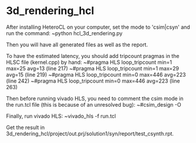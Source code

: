 # 3d_rendering_hcl
After installing HeteroCL on your computer, set the mode to 'csim|csyn' and run the command:
~python hcl_3d_rendering.py

Then you will have all generated files as well as the report.

To have the estimated latency, you should add tripcount pragmas in the HLSC file (kernel.cpp) by hand:
~#pragma HLS loop_tripcount min=1 max=25 avg=13 (line 217)
~#pragma HLS loop_tripcount min=1 max=29 avg=15 (line 219)
~#pragma HLS loop_tripcount min=0 max=446 avg=223 (line 242)
~#pragma HLS loop_tripcount min=0 max=446 avg=223 (line 263)

Then before running vivado HLS, you need to comment the csim mode in the run.tcl file (this is because of an unresolved bug):
~#csim_design -O

Finally, run vivado HLS:
~vivado_hls -f run.tcl

Get the result in 3d_rendering_hcl/project/out.prj/solution1/syn/report/test_csynth.rpt.
